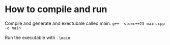 # How to compile and run
Compile and generate and exectubale called main.
`g++ -std=c++23 main.cpp -o main`

Run the executable with 
`.\main`

